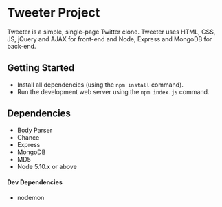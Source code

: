 # Tweeter Project

Tweeter is a simple, single-page Twitter clone. Tweeter uses HTML, CSS, JS, jQuery and AJAX for front-end and Node, Express and MongoDB for back-end.

## Getting Started

- Install all dependencies (using the ```npm install``` command).
- Run the development web server using the ```npm index.js``` command.

## Dependencies

- Body Parser
- Chance
- Express
- MongoDB
- MD5
- Node 5.10.x or above

#### Dev Dependencies

- nodemon
